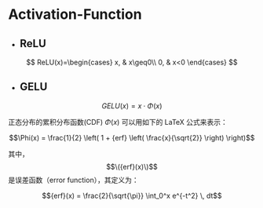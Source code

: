 # Activation-Function
- ## ReLU
$$
ReLU(x)=\begin{cases}
x, & x\geq0\\
0, & x<0
\end{cases}
$$
- ## GELU
$$GELU(x)=x \cdot \Phi(x)$$  

正态分布的累积分布函数(CDF) $\Phi(x)$ 可以用如下的 LaTeX 公式来表示：

$$\Phi(x) = \frac{1}{2} \left( 1 + {erf} \left( \frac{x}{\sqrt{2}} \right) \right)$$

其中，$$\({erf}(x)\)$$ 是误差函数（error function），其定义为：

$${erf}(x) = \frac{2}{\sqrt{\pi}} \int_0^x e^{-t^2} \, dt$$
